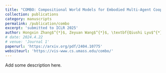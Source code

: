 ```yaml
---
title: "COMBO: Compositional World Models for Embodied Multi-Agent Cooperation"
collection: publications
category: manuscripts
permalink: /publication/combo
excerpt: 'submitted to ICLR 2025'
author: Hongxin Zhang$^{*}$, Zeyuan Wang$^{*}$, \textbf{Qiushi Lyu$^{*}$}, Zheyuan Zhang, Sunli Chen, Tianmin Shu, Yilun Du, Chuang Gan
# date: 2024.4.22
# venue: 'Journal 1'
paperurl: 'https://arxiv.org/pdf/2404.10775'
websiteurl: 'https://vis-www.cs.umass.edu/combo/'
---
```


Add some description here.